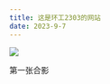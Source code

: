 ```yaml
---
title: 这是环工2303的网站
date: 2023-9-7
---
```


![](https://vnote-1251564393.cos.ap-chengdu.myqcloud.com/20230907195526.png)

第一张合影